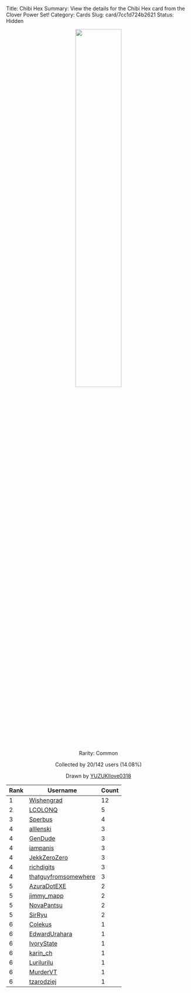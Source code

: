 Title: Chibi Hex
Summary: View the details for the Chibi Hex card from the Clover Power Set!
Category: Cards
Slug: card/7cc1d724b2621
Status: Hidden

<center><a href='/images/cards/7cc1d724b2621.png'><img src='/images/cards/7cc1d724b2621.png' width='50%'></a>

Rarity: Common

Collected by 20/142 users (14.08%)

Drawn by <a href='https://twitter.com/YUZUKIlove0318'>YUZUKIlove0318</a></center>

<table class="table">
  <thead>
    <tr>
      <th scope="col">Rank</th>
      <th scope="col">Username</th>
      <th scope="col">Count</th>
    </tr>
  </thead>
  <tbody>
    <tr>
      <td>1</td>
      <td><a href="https://www.twitch.tv/wishengrad">Wishengrad</a></td>
      <td>12</td>
      </tr>
    <tr>
      <td>2</td>
      <td><a href="https://www.twitch.tv/lcolonq">LCOLONQ</a></td>
      <td>5</td>
      </tr>
    <tr>
      <td>3</td>
      <td><a href="https://www.twitch.tv/sperbus">Sperbus</a></td>
      <td>4</td>
      </tr>
    <tr>
      <td>4</td>
      <td><a href="https://www.twitch.tv/alllenski">alllenski</a></td>
      <td>3</td>
      </tr>
    <tr>
      <td>4</td>
      <td><a href="https://www.twitch.tv/gendude">GenDude</a></td>
      <td>3</td>
      </tr>
    <tr>
      <td>4</td>
      <td><a href="https://www.twitch.tv/iampanis">iampanis</a></td>
      <td>3</td>
      </tr>
    <tr>
      <td>4</td>
      <td><a href="https://www.twitch.tv/jekkzerozero">JekkZeroZero</a></td>
      <td>3</td>
      </tr>
    <tr>
      <td>4</td>
      <td><a href="https://www.twitch.tv/richdigits">richdigits</a></td>
      <td>3</td>
      </tr>
    <tr>
      <td>4</td>
      <td><a href="https://www.twitch.tv/thatguyfromsomewhere">thatguyfromsomewhere</a></td>
      <td>3</td>
      </tr>
    <tr>
      <td>5</td>
      <td><a href="https://www.twitch.tv/azuradotexe">AzuraDotEXE</a></td>
      <td>2</td>
      </tr>
    <tr>
      <td>5</td>
      <td><a href="https://www.twitch.tv/jimmy_mapp">jimmy_mapp</a></td>
      <td>2</td>
      </tr>
    <tr>
      <td>5</td>
      <td><a href="https://www.twitch.tv/novapantsu">NovaPantsu</a></td>
      <td>2</td>
      </tr>
    <tr>
      <td>5</td>
      <td><a href="https://www.twitch.tv/sirryu">SirRyu</a></td>
      <td>2</td>
      </tr>
    <tr>
      <td>6</td>
      <td><a href="https://www.twitch.tv/colekus">Colekus</a></td>
      <td>1</td>
      </tr>
    <tr>
      <td>6</td>
      <td><a href="https://www.twitch.tv/edwardurahara">EdwardUrahara</a></td>
      <td>1</td>
      </tr>
    <tr>
      <td>6</td>
      <td><a href="https://www.twitch.tv/ivorystate">IvoryState</a></td>
      <td>1</td>
      </tr>
    <tr>
      <td>6</td>
      <td><a href="https://www.twitch.tv/karin_ch">karin_ch</a></td>
      <td>1</td>
      </tr>
    <tr>
      <td>6</td>
      <td><a href="https://www.twitch.tv/lurilurilu">Lurilurilu</a></td>
      <td>1</td>
      </tr>
    <tr>
      <td>6</td>
      <td><a href="https://www.twitch.tv/murdervt">MurderVT</a></td>
      <td>1</td>
      </tr>
    <tr>
      <td>6</td>
      <td><a href="https://www.twitch.tv/tzarodziej">tzarodziej</a></td>
      <td>1</td>
      </tr>
  </tbody>
</table>